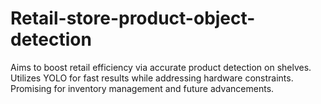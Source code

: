 # Retail-store-product-object-detection
Aims to boost retail efficiency via accurate product detection on shelves. Utilizes YOLO for fast results while addressing hardware constraints. Promising for inventory management and future advancements.

